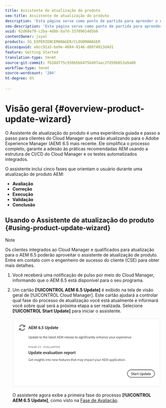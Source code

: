 ```yaml
---
title: Assistente de atualização do produto
seo-title: Assistente de atualização do produto
description: 'Esta página serve como ponto de partida para aprender o Assistente de atualização do produto. '
seo-description: 'Esta página serve como ponto de partida para aprender o Assistente de atualização do produto. '
uuid: 62d68e79-c2ba-4d8b-ba7d-33709014d5b6
contentOwner: jsyal
products: SG_EXPERIENCEMANAGER/CLOUDMANAGER
discoiquuid: ebcc91a5-be9e-4684-8146-d88f4013d4d1
feature: Getting Started
translation-type: tm+mt
source-git-commit: fb10d775c930b5bb475b497aac2fd59b053a9a00
workflow-type: tm+mt
source-wordcount: '204'
ht-degree: 6%

---
```



# Visão geral {#overview-product-update-wizard}

O Assistente de atualização do produto é uma experiência guiada e passo a passo para clientes do Cloud Manager que estão atualizando para o Adobe Experience Manager (AEM) 6.5 mais recente. Ele simplifica o processo completo, garante a adesão às práticas recomendadas AEM usando a estrutura de CI/CD do Cloud Manager e os testes automatizados integrados.

O assistente inclui cinco fases que orientam o usuário durante uma atualização de produto AEM:

* **Avaliação**
* **Correção**
* **Execução**
* **Validação**
* **Conclusão**


## Usando o Assistente de atualização do produto {#using-product-update-wizard}

>[!NOTE]
>
>Os clientes integrados ao Cloud Manager e qualificados para atualização para o AEM 6.5 poderão aproveitar o assistente de atualização de produto. Entre em contato com o engenheiro de sucesso do cliente (CSE) para obter mais detalhes.

1. Você receberá uma notificação de pulso por meio do Cloud Manager, informando que o AEM 6.5 está disponível para o seu programa.

1. Um cartão **[!UICONTROL AEM 6.5 Update]** é exibido na tela de visão geral de [!UICONTROL Cloud Manager]. Este cartão ajudará a controlar qual fase do processo de atualização você está atualmente e informará você sobre qual será a próxima etapa a ser realizada. Selecione **[!UICONTROL Start Update]** para iniciar o assistente.

   ![](assets/Start-Update.png)

   O assistente agora exibe a primeira fase do processo **[!UICONTROL AEM 6.5 Update]**, como visto na [Fase de Avaliação](evaluation.md).
